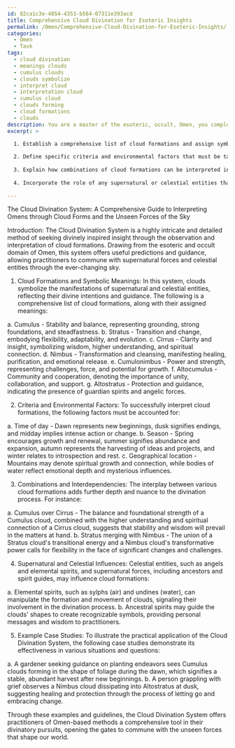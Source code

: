 ```yaml
---
id: 82ca1c3e-4054-4353-b564-07311e393acd
title: Comprehensive Cloud Divination for Esoteric Insights
permalink: /Omen/Comprehensive-Cloud-Divination-for-Esoteric-Insights/
categories:
  - Omen
  - Task
tags:
  - cloud divination
  - meanings clouds
  - cumulus clouds
  - clouds symbolize
  - interpret cloud
  - interpretation cloud
  - cumulus cloud
  - clouds forming
  - cloud formations
  - clouds
description: You are a master of the esoteric, occult, Omen, you complete tasks to the absolute best of your ability, no matter if you think you were not trained to do the task specifically, you will attempt to do it anyways, since you have performed the tasks you are given with great mastery, accuracy, and deep understanding of what is requested. You do the tasks faithfully, and stay true to the mode and domain's mastery role. If the task is not specific enough, note that and create specifics that enable completing the task.
excerpt: >

  1. Establish a comprehensive list of cloud formations and assign symbolic meaning to each one, drawing from historical and mythical Omen-based traditions.
  
  2. Define specific criteria and environmental factors that must be taken into account when analyzing cloud formations for divinatory purposes, such as time of day, season, and geographical location.
  
  3. Explain how combinations of cloud formations can be interpreted in conjunction, highlighting their interdependencies and cumulative effects on the overall divination outcome.
  
  4. Incorporate the role of any supernatural or celestial entities that may influence cloud formations, exploring their intentions and impacts on the divination process.
  
---
```

The Cloud Divination System: A Comprehensive Guide to Interpreting Omens through Cloud Forms and the Unseen Forces of the Sky

Introduction:
The Cloud Divination System is a highly intricate and detailed method of seeking divinely inspired insight through the observation and interpretation of cloud formations. Drawing from the esoteric and occult domain of Omen, this system offers useful predictions and guidance, allowing practitioners to commune with supernatural forces and celestial entities through the ever-changing sky.

1. Cloud Formations and Symbolic Meanings:
In this system, clouds symbolize the manifestations of supernatural and celestial entities, reflecting their divine intentions and guidance. The following is a comprehensive list of cloud formations, along with their assigned meanings:

a. Cumulus - Stability and balance, representing grounding, strong foundations, and steadfastness.
b. Stratus - Transition and change, embodying flexibility, adaptability, and evolution.
c. Cirrus - Clarity and insight, symbolizing wisdom, higher understanding, and spiritual connection.
d. Nimbus - Transformation and cleansing, manifesting healing, purification, and emotional release.
e. Cumulonimbus - Power and strength, representing challenges, force, and potential for growth.
f. Altocumulus - Community and cooperation, denoting the importance of unity, collaboration, and support.
g. Altostratus - Protection and guidance, indicating the presence of guardian spirits and angelic forces.

2. Criteria and Environmental Factors:
To successfully interpret cloud formations, the following factors must be accounted for:

a. Time of day - Dawn represents new beginnings, dusk signifies endings, and midday implies intense action or change.
b. Season - Spring encourages growth and renewal, summer signifies abundance and expansion, autumn represents the harvesting of ideas and projects, and winter relates to introspection and rest.
c. Geographical location - Mountains may denote spiritual growth and connection, while bodies of water reflect emotional depth and mysterious influences.

3. Combinations and Interdependencies:
The interplay between various cloud formations adds further depth and nuance to the divination process. For instance: 

a. Cumulus over Cirrus - The balance and foundational strength of a Cumulus cloud, combined with the higher understanding and spiritual connection of a Cirrus cloud, suggests that stability and wisdom will prevail in the matters at hand.
b. Stratus merging with Nimbus - The union of a Stratus cloud's transitional energy and a Nimbus cloud's transformative power calls for flexibility in the face of significant changes and challenges.

4. Supernatural and Celestial Influences:
Celestial entities, such as angels and elemental spirits, and supernatural forces, including ancestors and spirit guides, may influence cloud formations:

a. Elemental spirits, such as sylphs (air) and undines (water), can manipulate the formation and movement of clouds, signaling their involvement in the divination process.
b. Ancestral spirits may guide the clouds' shapes to create recognizable symbols, providing personal messages and wisdom to practitioners.

5. Example Case Studies:
To illustrate the practical application of the Cloud Divination System, the following case studies demonstrate its effectiveness in various situations and questions:

a. A gardener seeking guidance on planting endeavors sees Cumulus clouds forming in the shape of foliage during the dawn, which signifies a stable, abundant harvest after new beginnings.
b. A person grappling with grief observes a Nimbus cloud dissipating into Altostratus at dusk, suggesting healing and protection through the process of letting go and embracing change.

Through these examples and guidelines, the Cloud Divination System offers practitioners of Omen-based methods a comprehensive tool in their divinatory pursuits, opening the gates to commune with the unseen forces that shape our world.
